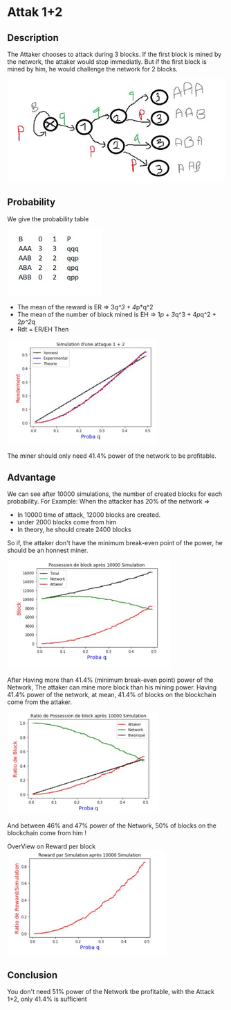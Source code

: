 # Attak 1+2

## Description
The Attaker chooses to attack during 3 blocks. If the first block is mined by the network, the attaker would stop immediatly. But if the first block is mined by him, he would challenge the network for 2 blocks.

![intro](https://github.com/redek-zelton/Cryptofinance/blob/main/Attack%201%2B2/Intro.JPG)


## Probability
We give the probability table

![intro2](https://github.com/redek-zelton/Cryptofinance/blob/main/Attack%201%2B2/intro2.JPG)
* The mean of the reward is ER => 3*q^3 + 4*p*q^2
* The mean of the number of block mined is EH => 1*p + 3*q^3 + 4*p*q^2 + 2*p^2*q
* Rdt = ER/EH
Then

![proba](https://github.com/redek-zelton/Cryptofinance/blob/main/Attack%201%2B2/proba.JPG)

The miner should only need 41.4% power of the network to be profitable. 

## Advantage
We can see after 10000 simulations, the number of created blocks for each probability. For Example: When the attacker has 20% of the network =>
- In 10000 time of attack, 12000 blocks are created.
- under 2000 blocks come from him
- In theory, he should create 2400 blocks

So if, the attaker don't have the minimum break-even point of the power, he should be an honnest miner.

![Adv_b](https://github.com/redek-zelton/Cryptofinance/blob/main/Attack%201%2B2/Adv_b.JPG)

After Having more than 41.4% (minimum break-even point) power of the Network, The attaker can mine more block than his mining power. Having 41.4% power of the network, at mean, 41.4% of blocks on the blockchain come from the attaker. 

![Adv_r](https://github.com/redek-zelton/Cryptofinance/blob/main/Attack%201%2B2/Adv_r.JPG)

And between 46% and 47% power of the Network, 50% of blocks on the blockchain come from him !

OverView on Reward per block
![Adv_w](https://github.com/redek-zelton/Cryptofinance/blob/main/Attack%201%2B2/Adv_w.JPG)

## Conclusion
You don't need 51% power of the Network tbe profitable, with the Attack 1+2, only 41.4% is sufficient

